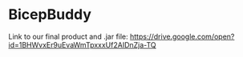 # BicepBuddy

Link to our final product and .jar file:
https://drive.google.com/open?id=1BHWvxEr9uEvaWmTpxxxUf2AIDnZja-TQ
